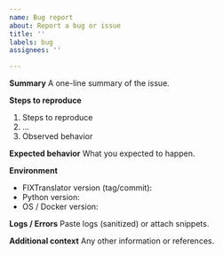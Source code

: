 ```yaml
---
name: Bug report
about: Report a bug or issue
title: ''
labels: bug
assignees: ''

---
```


**Summary**
A one-line summary of the issue.

**Steps to reproduce**
1. Steps to reproduce
2. ...
3. Observed behavior

**Expected behavior**
What you expected to happen.

**Environment**
- FIXTranslator version (tag/commit):
- Python version:
- OS / Docker version:

**Logs / Errors**
Paste logs (sanitized) or attach snippets.

**Additional context**
Any other information or references.
